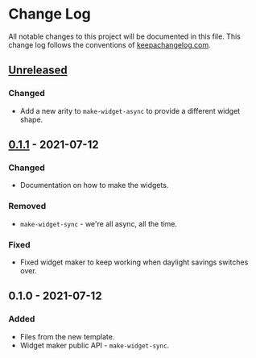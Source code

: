 # Change Log
All notable changes to this project will be documented in this file. This change log follows the conventions of [keepachangelog.com](http://keepachangelog.com/).

## [Unreleased]
### Changed
- Add a new arity to `make-widget-async` to provide a different widget shape.

## [0.1.1] - 2021-07-12
### Changed
- Documentation on how to make the widgets.

### Removed
- `make-widget-sync` - we're all async, all the time.

### Fixed
- Fixed widget maker to keep working when daylight savings switches over.

## 0.1.0 - 2021-07-12
### Added
- Files from the new template.
- Widget maker public API - `make-widget-sync`.

[Unreleased]: https://sourcehost.site/your-name/tp/compare/0.1.1...HEAD
[0.1.1]: https://sourcehost.site/your-name/tp/compare/0.1.0...0.1.1
